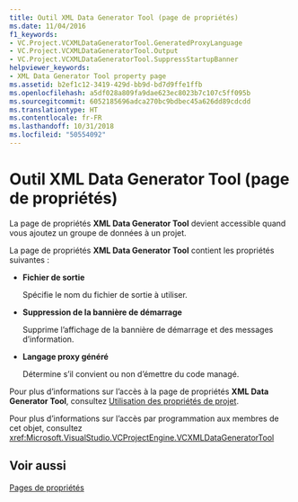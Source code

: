 ```yaml
---
title: Outil XML Data Generator Tool (page de propriétés)
ms.date: 11/04/2016
f1_keywords:
- VC.Project.VCXMLDataGeneratorTool.GeneratedProxyLanguage
- VC.Project.VCXMLDataGeneratorTool.Output
- VC.Project.VCXMLDataGeneratorTool.SuppressStartupBanner
helpviewer_keywords:
- XML Data Generator Tool property page
ms.assetid: b2ef1c12-3419-429d-bb9d-bd7d9ffe1ffb
ms.openlocfilehash: a5df028a809fa9dae623ec8023b7c107c5ff095b
ms.sourcegitcommit: 6052185696adca270bc9bdbec45a626dd89cdcdd
ms.translationtype: HT
ms.contentlocale: fr-FR
ms.lasthandoff: 10/31/2018
ms.locfileid: "50554092"
---
```

# <a name="xml-data-generator-tool-property-page"></a>Outil XML Data Generator Tool (page de propriétés)

La page de propriétés **XML Data Generator Tool** devient accessible quand vous ajoutez un groupe de données à un projet.

La page de propriétés **XML Data Generator Tool** contient les propriétés suivantes :

- **Fichier de sortie**

   Spécifie le nom du fichier de sortie à utiliser.

- **Suppression de la bannière de démarrage**

   Supprime l’affichage de la bannière de démarrage et des messages d’information.

- **Langage proxy généré** 

   Détermine s’il convient ou non d’émettre du code managé.

Pour plus d’informations sur l’accès à la page de propriétés **XML Data Generator Tool**, consultez [Utilisation des propriétés de projet](../ide/working-with-project-properties.md).

Pour plus d’informations sur l’accès par programmation aux membres de cet objet, consultez <xref:Microsoft.VisualStudio.VCProjectEngine.VCXMLDataGeneratorTool>

## <a name="see-also"></a>Voir aussi

[Pages de propriétés](../ide/property-pages-visual-cpp.md)